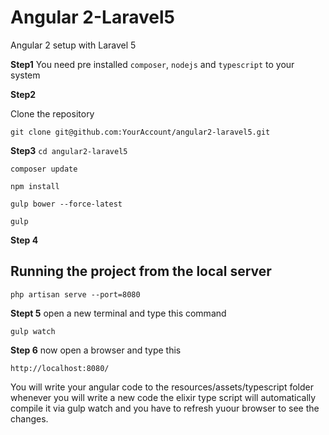 # Angular 2-Laravel5
Angular 2 setup with Laravel 5

<strong>Step1</strong>
You need pre installed `composer`, `nodejs` and `typescript` to your system

<strong>Step2</strong>

Clone the repository

`git clone git@github.com:YourAccount/angular2-laravel5.git`

<strong>Step3</strong>
`cd angular2-laravel5`

`composer update`

`npm install`

`gulp bower --force-latest`

`gulp`

<strong>Step 4</strong>

<h2>Running the project from the local server</h2>

`php artisan serve --port=8080`

<strong>Stept 5</strong>
open a new terminal and type this command

`gulp watch`

<strong>Step 6</strong>
now open a browser and type this

`http://localhost:8080/`

You will write your angular code to the resources/assets/typescript folder
whenever you will write a new code the elixir type script will automatically compile it via gulp watch
and you have to refresh yuour browser to see the changes.



